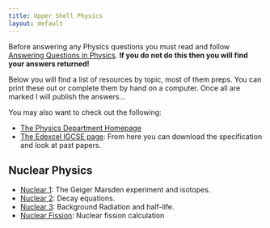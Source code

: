 ```yaml
---
title: Upper Shell Physics
layout: default
---
```

Before answering any Physics questions you must read and follow [Answering Questions in Physics](/answering-questions-in-physics.html).  **If you do not do this then you will find your answers returned!**

Below you will find a list of resources by topic, most of them preps.  You can print these out or complete them by hand on a computer.  Once all are marked I will publish the answers...

You may also want to check out the following:
 * [The Physics Department Homepage](https://homepages.westminster.org.uk/physics/home.asp)
 * [The Edexcel IGCSE page](http://www.edexcel.com/quals/igcse/int-gcse11/physics/Pages/default.aspx): From here you can download the specification and look at past papers.

## Nuclear Physics
*  [Nuclear 1](nuclear-1.html): The Geiger Marsden experiment and isotopes.
* [Nuclear 2](nuclear-2.html): Decay equations.
* [Nuclear 3](nuclear-3.html): Background Radiation and half-life.
* [Nuclear Fission](nuclear-fission.html): Nuclear fission calculation
